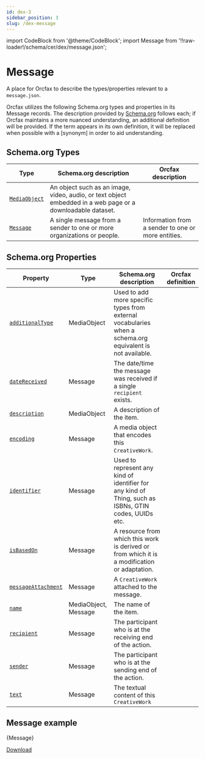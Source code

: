```yaml
---
id: dex-3
sidebar_position: 3
slug: /dex-message
---
```


import CodeBlock from '@theme/CodeBlock';
import Message from '!!raw-loader!/schema/cer/dex/message.json';

# Message

A place for Orcfax to describe the types/properties relevant to a
`message.json`.

Orcfax utilizes the following Schema.org types and properties in its Message
records. The description provided by [Schema.org][schema-1]
follows each; if Orcfax maintains a more nuanced understanding, an additional
definition will be provided. If the term appears in its own definition, it will
be replaced when possible with a \[synonym\] in order to aid understanding.

[schema-1]: https://schema.org/

## Schema.org Types

| Type     | Schema.org description     | Orcfax description     |
| -------- | ---------------------------| ---------------------- |
| [`MediaObject`][type-1] | An object such as an image, video, audio, or text object embedded in a web page or a downloadable dataset.|  |
| [`Message`][type-2] | A single message from a sender to one or more organizations or people.| Information from a sender to one or more entities.|

[type-1]: https://schema.org/MediaObject
[type-2]: https://schema.org/Message

## Schema.org Properties

| Property     | Type     | Schema.org description     | Orcfax definition     |
| ------------ | -------- | ---------------------------| --------------------- |
| [`additionalType`][prop-1] | MediaObject     | Used to add more specific types from external vocabularies when a schema.org equivalent is not available.|  |
| [`dateReceived`][prop-2] | Message     | The date/time the message was received if a single `recipient` exists.|  |
| [`description`][prop-3] | MediaObject     | A description of the item.|  |
| [`encoding`][prop-4] | Message     | A media object that encodes this `CreativeWork`.|  |
| [`identifier`][prop-5] | Message     | Used to represent any kind of identifier for any kind of Thing, such as ISBNs, GTIN codes, UUIDs etc.|  |
| [`isBasedOn`][prop-6] | Message     | A resource from which this work is derived or from which it is a modification or adaptation.|  |
| [`messageAttachment`][prop-7] | Message     | A `CreativeWork` attached to the message.|  |
| [`name`][prop-8] | MediaObject, Message     | The name of the item.|  |
| [`recipient`][prop-9] | Message     | The participant who is at the receiving end of the action.|  |
| [`sender`][prop-10] | Message     | The participant who is at the sending end of the action.|  |
| [`text`][prop-11] | Message     | The textual content of this `CreativeWork`|  |

[prop-1]: https://schema.org/additionalType
[prop-2]: https://schema.org/dateReceived
[prop-3]: https://schema.org/description
[prop-4]: https://schema.org/encoding
[prop-5]: https://schema.org/identifier
[prop-6]: https://schema.org/isBasedOn
[prop-7]: https://schema.org/messageAttachment
[prop-8]: https://schema.org/name
[prop-9]: https://schema.org/recipient
[prop-10]: https://schema.org/sender
[prop-11]: https://schema.org/text

## Message example

<CodeBlock language="jsx">{Message}</CodeBlock>

<a target="_blank" href="/schema/cer/dex/Message.json" download="Message.json">Download</a>
